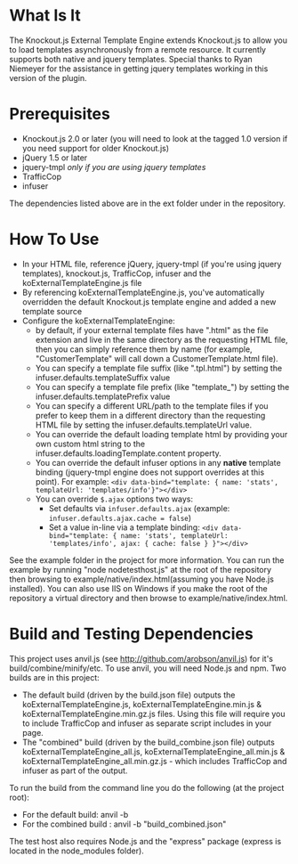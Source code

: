 # What Is It

The Knockout.js External Template Engine extends Knockout.js to allow you to load templates asynchronously from a remote resource.
It currently supports both native and jquery templates.  Special thanks to Ryan Niemeyer for the assistance in getting jquery templates working in this version of the plugin.

# Prerequisites
* Knockout.js 2.0 or later (you will need to look at the tagged 1.0 version if you need support for older Knockout.js)
* jQuery 1.5 or later
* jquery-tmpl *only if you are using jquery templates*
* TrafficCop
* infuser

The dependencies listed above are in the ext folder under in the repository.

# How To Use

* In your HTML file, reference jQuery, jquery-tmpl (if you're using jquery templates), knockout.js, TrafficCop, infuser and the koExternalTemplateEngine.js file
* By referencing koExternalTemplateEngine.js, you've automatically overridden the default Knockout.js template engine and added a new template source
* Configure the koExternalTemplateEngine:
    * by default, if your external template files have ".html" as the file extension and live in the same directory as the requesting HTML file, then you can simply reference them by name (for example, "CustomerTemplate" will call down a CustomerTemplate.html file).
    * You can specify a template file suffix (like ".tpl.html") by setting the infuser.defaults.templateSuffix value
    * You can specify a template file prefix (like "template_") by setting the infuser.defaults.templatePrefix value
    * You can specify a different URL/path to the template files if you prefer to keep them in a different directory than the requesting HTML file by setting the infuser.defaults.templateUrl value.
    * You can override the default loading template html by providing your own custom html string to the infuser.defaults.loadingTemplate.content property.
    * You can override the default infuser options in any **native** template binding (jquery-tmpl engine does not support overrides at this point).  For example: `<div data-bind="template: { name: 'stats', templateUrl: 'templates/info'}"></div>`
    * You can override `$.ajax` options two ways:
        * Set defaults via `infuser.defaults.ajax` (example: `infuser.defaults.ajax.cache = false`)
        * Set a value in-line via a template binding: `<div data-bind="template: { name: 'stats', templateUrl: 'templates/info', ajax: { cache: false } }"></div>`

See the example folder in the project for more information.  You can run the example by running "node nodetesthost.js" at the root of the repository then browsing to example/native/index.html(assuming you have Node.js installed).
You can also use IIS on Windows if you make the root of the repository a virtual directory and then browse to example/native/index.html.

# Build and Testing Dependencies
This project uses anvil.js (see http://github.com/arobson/anvil.js) for it's build/combine/minify/etc.  To use anvil, you will need Node.js and npm.
Two builds are in this project:

* The default build (driven by the build.json file) outputs the koExternalTemplateEngine.js, koExternalTemplateEngine.min.js & koExternalTemplateEngine.min.gz.js files.  Using this file will require you to include TrafficCop and infuser as separate script includes in your page.
* The "combined" build (driven by the build_combine.json file) outputs koExternalTemplateEngine_all.js, koExternalTemplateEngine_all.min.js & koExternalTemplateEngine_all.min.gz.js - which includes TrafficCop and infuser as part of the output.

To run the build from the command line you do the following (at the project root):

* For the default build: anvil -b 
* For the combined build : anvil -b "build_combined.json"

The test host also requires Node.js and the "express" package (express is located in the node_modules folder).
